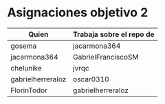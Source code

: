 # Asignaciones objetivo 2

| Quien             | Trabaja sobre el repo de |
|-------------------|--------------------------|
| gosema            | jacarmona364             |
| jacarmona364      | GabrielFranciscoSM       |
| chelunike         | jvrqc                    |
| gabrielherreraloz | oscar0310                |
| FlorinTodor       | gabrielherreraloz        |



